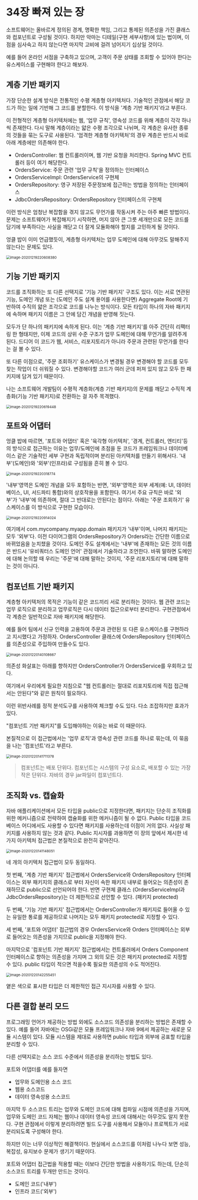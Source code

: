 # 34장 빠져 있는 장

소프트웨어는 올바르게 정의된 경계, 명확한 책임, 그리고 통제된 의존성을 가진 클래스와 컴포넌트로 구성될 것이다. 하지만 악마는 디테일(구현 세부사항)에 있는 법이며, 이점을 심사숙고 하지 않는다면 마지막 고비에 걸려 넘어지기 십상일 것이다.

예를 들어 온라인 서점을 구축하고 있으며, 고객이 주문 상태를 조회할 수 있어야 한다는 유스케이스를 구현해야 한다고 해보자.



## 계층 기반 패키지

가장 단순한 설계 방식은 전통적인 수평 계층형 아키텍처다. 기술적인 관점에서 해당 코드가 하는 일에 기반해 그 코드를 분할한다. 이 방식을 '계층 기반 패키지'라고 부른다.

이 전형적인 계층형 아키텍처에는  웹, '업무 규칙', 영속성 코드를 위해 계층이 각각 하나씩 존재한다. 다시 말해 계층이라는 얇은 수평 조각으로 나뉘며, 각 계층은 유사한 종류의 것들을 묶는 도구로 사용된다. '엄격한 계층형 아키텍처'의 경우 계층은 반드시 바로 아래 계층에만 의존해야 한다.

* OrdersController: 웹 컨트롤러이며, 웹 기반 요청을 처리한다. Spring MVC 컨트롤러 등이 여기 해당한다.
* OrdersService: 주문 관련 '업무 규칙'을 정의하는 인터페이스
* OrdersServiceImpl: OrdersService의 구현체
* OrdersRepository: 영구 저장된 주문정보에 접근하는 방법을 정의하는 인터페이스
* JdbcOrdersRepository: OrdersRepository 인터페이스의 구현체

이런 방식은 엄청난 복잡함을 겪지 않고도 무언가를 작동시켜 주는 아주 빠른 방법이다. 문제는 소프트웨어가 복잡해지기 시작하면, 머지 않아 큰 그릇 세개만으로 모든 코드를 담기에 부족하다는 사실을 깨닫고 더 잘게 모듈화해야 할지를 고민하게 될 것이다.

엉클 밥이 이미 언급했듯이, 계층형 아키텍처는 업무 도메인에 대해 아무것도 말해주지 않는다는 문제도 있다. 



<img src="chapter-34.assets/image-20201219220608380.png" alt="image-20201219220608380" style="zoom:67%;" />



## 기능 기반 패키지

코드를 조직화하는 또 다른 선택지로 '기능 기반 패키지' 구조도 있다. 이는 서로 연관된 기능, 도메인 개념 또는 (도메인 주도 설계 용어를 사용한다면) Aggregate Root에 기반하여 수직의 얇은 조각으로 코드를 나누는 방식이다. 모든 타입이 하나의 자바 패키지에 속하며 패키지 이름은 그 안에 담긴 개념을 반영해 짓는다.

모두가 단 하나의 패키지에 속하게 된다. 이는 '계층 기반 패키지'를 아주 간단히 리팩터링 한 형태지만, 이제 코드의 상위 수준 구조가 업무 도메인에 대해 무언가를 알려주게 된다. 드디어 이 코드가 웹, 서비스, 리포지토리가 아니라 주문과 관련된 무언가를 한다는 걸 볼 수 있다.

또 다른 이점으로, '주문 조회하기' 유스케이스가 변경될 경우 변경해야 할 코드를 모두 찾는 작업이 더 쉬워질 수 있다. 변경해야할 코드가 여러 군데 퍼져 있지 않고 모두 한 패키지에 담겨 있기 때문이다.

나는 소프트웨어 개발팀이 수평적 계층화(계층 기반 패키지)의 문제를 깨닫고 수직적 계층화(기능 기반 패키지)로 전환하는 걸 자주 목격했다. 



<img src="chapter-34.assets/image-20201219220619448.png" alt="image-20201219220619448" style="zoom:67%;" />



## 포트와 어댑터

엉클 밥에 따르면, '포트와 어댑터' 혹은 '육각형 아키텍처', '경계, 컨트롤러, 엔티티'등의 방식으로 접근하는 이유는 업무/도메인에 초점을 둔 코드가 프레임워크나 데이터베이스 같은 기술적인 세부 구현과 독립적이며 분리된 아키텍처를 만들기 위해서다. '내부'(도메인)와 '외부'(인프라)로 구성됨을 흔히 볼 수 있다.



<img src="chapter-34.assets/image-20201219220318774.png" alt="image-20201219220318774" style="zoom:67%;" />



'내부'영역은 도메인 개념을 모두 포함하는 반면, '외부'영역은 외부 세계(예: UI, 데이터베이스, UI, 서드파티 통합)와의 상호작용을 포함한다. 여기서 주요 규칙은 바로 '외부'가 '내부'에 의존하며, 절대 그 반대로는 안된다는 점이다. 아래는 '주문 조회하기' 유스케이스를 이 방식으로 구현한 모습이다.



<img src="chapter-34.assets/image-20201219220914024.png" alt="image-20201219220914024" style="zoom:67%;" />



여기에서 com.mycompany.myapp.domain 패키지가 '내부'이며, 나머지 패키지는 모두 '외부'다. 이전 다이어그램의 OrdersRepository가 Orders라는 간단한 이름으로 바뀌었음을 눈치챘을 것이다. 도메인 주도 설계에서는 '내부'에 존재하는 모든 것의 이름은 반드시 '유비쿼터스 도메인 언어' 관점에서 기술하라고 조언한다. 바꿔 말하면 도메인에 대해 논의할 때 우리는 '주문'에 대해 말하는 것이지, '주문 리포지토리'에 대해 말하는 것이 아니다.



## 컴포넌트 기반 패키지

계층형 아키텍처의 목적은 기능이 같은 코드끼리 서로 분리하는 것이다. 웹 관련 코드는 업무 로직으로 분리하고 업무로직은 다시 데이터 접근으로부터 분리한다. 구현관점에서 각 계층은 일반적으로 자바 패키지에 해당한다. 

예를 들어 팀에서 신규 인력을 고용하여 주문과 관련된 또 다른 유스케이스를 구현하라고 지시했다고 가정하자. OrdersController 클래스에 OrdersRepository 인터페이스를 의존성으로 주입하여 만들수도 있다.



<img src="chapter-34.assets/image-20201220140108667.png" alt="image-20201220140108667" style="zoom:67%;" />



의존성 화살표는 아래를 향하지만 OrdersController가 OrdersService를 우회하고 있다.

여기에서 우리에게 필요한 지침으로 "웹 컨트롤러는 절대로 리포지토리에 직접 접근해서는 안된다"와 같은 원칙이 필요하다. 

이런 위반사례를 정적 분석도구를 사용하여 체크할 수도 있다. 다소 조잡하지만 효과가 있다.

"컴포넌트 기반 패키지"를 도입해야하는 이유는 바로 이 때문이다.

본질적으로 이 접근법에서는 '업무 로직'과 영속성 관련 코드를 하나로 묶는데, 이 묶음을 나는 '컴포넌트'라고 부른다.



<img src="chapter-34.assets/image-20201220141711378.png" alt="image-20201220141711378" style="zoom:67%;" />



> 컴포넌트는 배포 단위다. 컴포넌트는 시스템의 구성 요소로, 배포할 수 있는 가장 작은 단위다. 자바의 경우 jar파일이 컴포넌트다.



## 조직화 vs. 캡슐화

자바 애플리케이션에서 모든 타입을 public으로 지정한다면, 패키지는 단순히 조직화를 위한 메커니즘으로 전략하여 캡슐화를 위한 메커니즘이 될 수 없다. Public 타입을 코드 베이스 어디에서도 사용할 수 있다면 패키지를 사용하는데 이점이 거의 없다. 사실상 패키지를 사용하지 않는 것과 같다. Public 지시자를 과용하면 이 장의 앞에서 제시한 네 가지 아키텍처 접근법은 본질적으로 완전히 같아진다.



<img src="chapter-34.assets/image-20201220141148051.png" alt="image-20201220141148051" style="zoom:67%;" />

네 개의 아키텍처 접근법이 모두 동일하다.



첫 번째, '계층 기반 패키지' 접근법에서 OrdersService와 OrdersRepository 인터페이스는 외부 패키지의 클래스로 부터 자신이 속한 패키지 내부로 들어오는 의존성이 존재하므로 public으로 선언되어야 한다. 반면 구현체 클래스 (OrdersServiceImpl과 JdbcOrdersRepository)는 더 제한적으로 선언할 수 있다. (패키지 protected)

두 번째, '기능 기반 패키지' 접근법에서는 OrdersController가 패키지로 들어올 수 있는 유일한 통로를 제공하므로 나머지는 모두 패키지 protected로 지정할 수 있다. 

세 번째, '포트와 어댑터' 접근법의 경우 OrdersService와 Orders 인터페이스는 외부로 들어오는 의존성을 가지므로 public을 지정해야 한다.

마지막으로 '컴포넌트 기반 패키지' 접근법에서는 컨트롤러에서 Orders Component 인터페이스로 향하는 의존성을 가지며 그 외의 모든 것은 패키지 protected로 지정할 수 있다. public 타입이 적으면 적을수록 필요한 의존성의 수도 적어진다.



<img src="chapter-34.assets/image-20201220142255451.png" alt="image-20201220142255451" style="zoom:67%;" />

옅은 색으로 표시한 타입은 더 제한적인 접근 지시자를 사용할 수 있다.



## 다른 결합 분리 모드

프로그래밍 언어가 제공하는 방법 외에도 소스코드 의존성을 분리하는 방법은 존재할 수 있다. 예를 들어 자바에는 OSGi같은 모듈 프레임워크나 자바 9에서 제공하는 새로운 모듈 시스템이 있다. 모듈 시스템을 제대로 사용하면 public 타입과 외부에 공표할 타입을 분리할 수 있다.

다른 선택지로는 소스 코드 수준에서 의존성을 분리하는 방법도 있다.

포트와 어댑터를 예를 들자면

* 업무와 도메인용 소스 코드
* 웹용 소스코드
* 데이터 영속성용 소스코드

마지막 두 소스코드 트리는 업무와 도메인 코드에 대해 컴파일 시점에 의존성을 가지며, 업무와 도메인 코드 자체는 웹이나 데이터 영속성 코드에 대해서는 아무것도 알지 못한다. 구현 관점에서 이렇게 분리하려면 빌드 도구를 사용해서 모듈이나 프로젝트가 서로 분리되도록 구성해야 한다.

하지만 이는 너무 이상적인 해결책이다. 현실에서 소스코드를 이처럼 나누다 보면 성능, 복잡성, 유지보수 문제가 생기기 때문이다.

포트와 어댑터 접근법을 적용할 때는 이보다 간단한 방법을 사용하기도 하는데, 단순히 소스코드 트리를 두개만 만드는 것이다.

* 도메인 코드('내부')
* 인프라 코드('외부')





